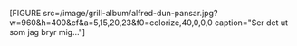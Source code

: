 [FIGURE src=/image/grill-album/alfred-dun-pansar.jpg?w=960&h=400&cf&a=5,15,20,23&f0=colorize,40,0,0,0 caption="Ser det ut som jag bryr mig..."]
